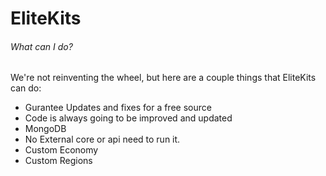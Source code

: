 # EliteKits

###### What can I do?
We're not reinventing the wheel, but here are a couple things that EliteKits can do:
* Gurantee Updates and fixes for a free source
* Code is always going to be improved and updated
* MongoDB
* No External core or api need to run it.
* Custom Economy
* Custom Regions